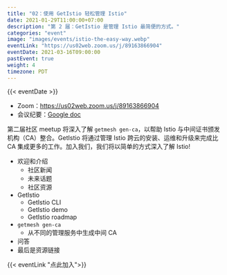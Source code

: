 ```yaml
---
title: "02：使用 GetIstio 轻松管理 Istio"
date: 2021-01-29T11:00:00+07:00
description: "第 2 届：GetIstio 是管理 Istio 最简便的方式。"
categories: "event"
image: "images/events/istio-the-easy-way.webp"
eventLink: "https://us02web.zoom.us/j/89163866904"
eventDate: 2021-03-16T09:00:00
pastEvent: true
weight: 4
timezone: PDT
---
```

{{< eventDate >}}

- Zoom：<https://us02web.zoom.us/j/89163866904>
- 会议纪要：[Google doc](https://docs.google.com/document/d/1jgcnuefeFlFEVtfeSVmTOxuUvI7KPznFN5zR9hzrjew/edit?usp=sharing)

第二届社区 meetup 将深入了解 `getmesh gen-ca`，以帮助 Istio 与中间证书颁发机构（CA）整合。GetIstio 将通过管理 Istio 跨云的安装、运维和升级来完成比 CA 集成更多的工作。加入我们，我们将以简单的方式深入了解 Istio!

* 欢迎和介绍
    + 社区新闻
    + 未来话题
    + 社区资源
* GetIstio
  + GetIstio CLI
  + GetIstio demo
  + GetIstio roadmap
* `getmesh gen-ca`
  + 从不同的管理服务中生成中间 CA
* 问答
* 最后是资源链接

{{< eventLink "点此加入">}}